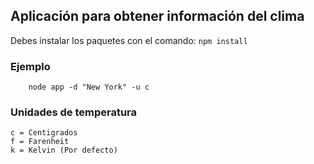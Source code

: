 ## Aplicación para obtener información del clima

Debes instalar los paquetes con el comando: ```npm install```

### Ejemplo

```
    node app -d "New York" -u c
```

### Unidades de temperatura
    c = Centigrados
    f = Farenheit
    k = Kelvin (Por defecto)
